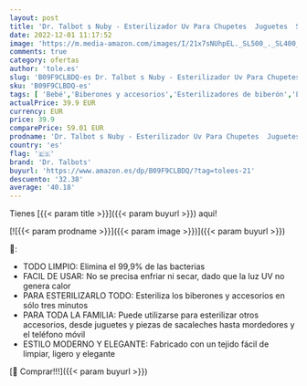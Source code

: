 ```yaml
---
layout: post
title: 'Dr. Talbot s Nuby - Esterilizador Uv Para Chupetes  Juguetes  Smatphones  Y Mas -elimina El 99 9% De Las Bacterias  Grey  Grande'
date: 2022-12-01 11:17:52
image: 'https://m.media-amazon.com/images/I/21x7sNUhpEL._SL500_._SL400_.jpg'
comments: true
category: ofertas
author: 'tole.es'
slug: 'B09F9CLBDQ-es Dr. Talbot s Nuby - Esterilizador Uv Para Chupetes...'
sku: 'B09F9CLBDQ-es'
tags: [ 'Bebé','Biberones y accesorios','Esterilizadores de biberón','Lactancia y alimentación','chupetes','dr. talbots','nuby','🇪🇸', ]
actualPrice: 39.9 EUR
currency: EUR
price: 39.9
comparePrice: 59.01 EUR
prodname: 'Dr. Talbot s Nuby - Esterilizador Uv Para Chupetes  Juguetes  Smatphones  Y Mas -elimina El 99 9% De Las Bacterias  Grey  Grande'
country: 'es'
flag: '🇪🇸'
brand: 'Dr. Talbots'
buyurl: 'https://www.amazon.es/dp/B09F9CLBDQ/?tag=tolees-21'
descuento: '32.38'
average: '40.18'
---
```


Tienes [{{< param title >}}]({{< param buyurl >}}) aqui!

[![{{< param prodname >}}]({{< param image >}})]({{< param buyurl >}})

🔎:

- TODO LIMPIO: Elimina el 99,9% de las bacterias
- FACIL DE USAR: No se precisa enfriar ni secar, dado que la luz UV no genera calor
- PARA ESTERILIZARLO TODO: Esteriliza los biberones y accesorios en sólo tres minutos
- PARA TODA LA FAMILIA: Puede utilizarse para esterilizar otros accesorios, desde juguetes y piezas de sacaleches hasta mordedores y el teléfono móvil
- ESTILO MODERNO Y ELEGANTE: Fabricado con un tejido fácil de limpiar, ligero y elegante

[🛒 Comprar!!!]({{< param buyurl >}})

